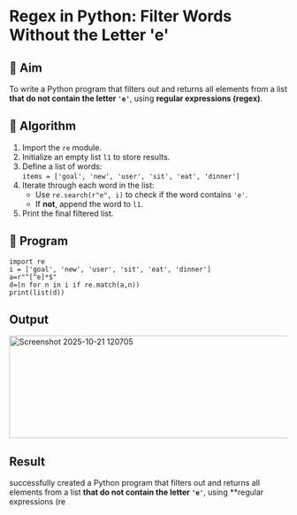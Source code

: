 # Regex in Python: Filter Words Without the Letter 'e'

## 🎯 Aim
To write a Python program that filters out and returns all elements from a list **that do not contain the letter `'e'`**, using **regular expressions (regex)**.

## 🧠 Algorithm
1. Import the `re` module.
2. Initialize an empty list `l1` to store results.
3. Define a list of words:  
   `items = ['goal', 'new', 'user', 'sit', 'eat', 'dinner']`
4. Iterate through each word in the list:
   - Use `re.search(r"e", i)` to check if the word contains `'e'`.
   - If **not**, append the word to `l1`.
5. Print the final filtered list.

## 🧾 Program
```
import re
i = ['goal', 'new', 'user', 'sit', 'eat', 'dinner']
a=r"^[^e]*$"
d=(n for n in i if re.match(a,n))
print(list(d))
```
## Output
<img width="523" height="185" alt="Screenshot 2025-10-21 120705" src="https://github.com/user-attachments/assets/d0ea3cba-3753-4609-96f7-fc860e00c235" />

## Result
successfully created a Python program that filters out and returns all elements from a list **that do not contain the letter `'e'`**, using **regular expressions (re
